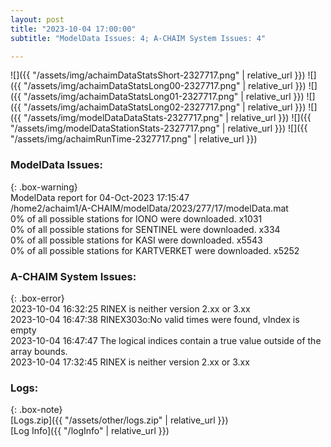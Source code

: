 ```yaml
---
layout: post
title: "2023-10-04 17:00:00"
subtitle: "ModelData Issues: 4; A-CHAIM System Issues: 4"

---
```


![]({{ "/assets/img/achaimDataStatsShort-2327717.png" | relative_url }})
![]({{ "/assets/img/achaimDataStatsLong00-2327717.png" | relative_url }})
![]({{ "/assets/img/achaimDataStatsLong01-2327717.png" | relative_url }})
![]({{ "/assets/img/achaimDataStatsLong02-2327717.png" | relative_url }})
![]({{ "/assets/img/modelDataDataStats-2327717.png" | relative_url }})
![]({{ "/assets/img/modelDataStationStats-2327717.png" | relative_url }})
![]({{ "/assets/img/achaimRunTime-2327717.png" | relative_url }})


### ModelData Issues:  
  
{: .box-warning}  
 ModelData report for 04-Oct-2023 17:15:47   
 /home2/achaim1/A-CHAIM/modelData/2023/277/17/modelData.mat   
 0% of all possible stations for IONO were downloaded. x1031   
 0% of all possible stations for SENTINEL were downloaded. x334   
 0% of all possible stations for KASI were downloaded. x5543   
 0% of all possible stations for KARTVERKET were downloaded. x5252   
  
### A-CHAIM System Issues:  
  
{: .box-error}  
2023-10-04 16:32:25 RINEX is neither version 2.xx or 3.xx  
2023-10-04 16:47:38 RINEX303o:No valid times were found, vIndex is empty  
2023-10-04 16:47:47 The logical indices contain a true value outside of the array bounds.  
2023-10-04 17:32:45 RINEX is neither version 2.xx or 3.xx  

### Logs:  
  
{: .box-note}  
[Logs.zip]({{ "/assets/other/logs.zip" | relative_url }})  
[Log Info]({{ "/logInfo" | relative_url }})  
